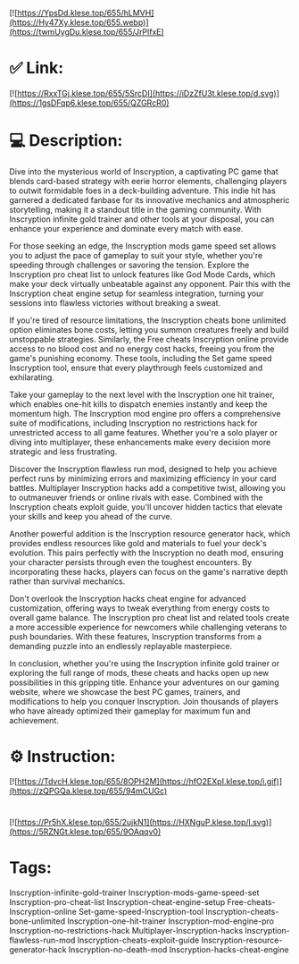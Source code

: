 [![https://YpsDd.klese.top/655/hLMVH](https://Hy47Xy.klese.top/655.webp)](https://twmUygDu.klese.top/655/JrPlfxE)
# ✅ Link:
[![https://RxxTGj.klese.top/655/5SrcDI](https://iDzZfU3t.klese.top/d.svg)](https://1gsDFqp6.klese.top/655/QZGRcR0)
# 💻 Description:
Dive into the mysterious world of Inscryption, a captivating PC game that blends card-based strategy with eerie horror elements, challenging players to outwit formidable foes in a deck-building adventure. This indie hit has garnered a dedicated fanbase for its innovative mechanics and atmospheric storytelling, making it a standout title in the gaming community. With Inscryption infinite gold trainer and other tools at your disposal, you can enhance your experience and dominate every match with ease.



For those seeking an edge, the Inscryption mods game speed set allows you to adjust the pace of gameplay to suit your style, whether you're speeding through challenges or savoring the tension. Explore the Inscryption pro cheat list to unlock features like God Mode Cards, which make your deck virtually unbeatable against any opponent. Pair this with the Inscryption cheat engine setup for seamless integration, turning your sessions into flawless victories without breaking a sweat.



If you're tired of resource limitations, the Inscryption cheats bone unlimited option eliminates bone costs, letting you summon creatures freely and build unstoppable strategies. Similarly, the Free cheats Inscryption online provide access to no blood cost and no energy cost hacks, freeing you from the game's punishing economy. These tools, including the Set game speed Inscryption tool, ensure that every playthrough feels customized and exhilarating.



Take your gameplay to the next level with the Inscryption one hit trainer, which enables one-hit kills to dispatch enemies instantly and keep the momentum high. The Inscryption mod engine pro offers a comprehensive suite of modifications, including Inscryption no restrictions hack for unrestricted access to all game features. Whether you're a solo player or diving into multiplayer, these enhancements make every decision more strategic and less frustrating.



Discover the Inscryption flawless run mod, designed to help you achieve perfect runs by minimizing errors and maximizing efficiency in your card battles. Multiplayer Inscryption hacks add a competitive twist, allowing you to outmaneuver friends or online rivals with ease. Combined with the Inscryption cheats exploit guide, you'll uncover hidden tactics that elevate your skills and keep you ahead of the curve.



Another powerful addition is the Inscryption resource generator hack, which provides endless resources like gold and materials to fuel your deck's evolution. This pairs perfectly with the Inscryption no death mod, ensuring your character persists through even the toughest encounters. By incorporating these hacks, players can focus on the game's narrative depth rather than survival mechanics.



Don't overlook the Inscryption hacks cheat engine for advanced customization, offering ways to tweak everything from energy costs to overall game balance. The Inscryption pro cheat list and related tools create a more accessible experience for newcomers while challenging veterans to push boundaries. With these features, Inscryption transforms from a demanding puzzle into an endlessly replayable masterpiece.



In conclusion, whether you're using the Inscryption infinite gold trainer or exploring the full range of mods, these cheats and hacks open up new possibilities in this gripping title. Enhance your adventures on our gaming website, where we showcase the best PC games, trainers, and modifications to help you conquer Inscryption. Join thousands of players who have already optimized their gameplay for maximum fun and achievement.

# ⚙️ Instruction:
[![https://TdvcH.klese.top/655/8OPH2M](https://hfO2EXpI.klese.top/i.gif)](https://zQPGQa.klese.top/655/94mCUGc)
#
[![https://Pr5hX.klese.top/655/2ujkN1](https://HXNguP.klese.top/l.svg)](https://5RZNGt.klese.top/655/9OAqqv0)
# Tags:
Inscryption-infinite-gold-trainer Inscryption-mods-game-speed-set Inscryption-pro-cheat-list Inscryption-cheat-engine-setup Free-cheats-Inscryption-online Set-game-speed-Inscryption-tool Inscryption-cheats-bone-unlimited Inscryption-one-hit-trainer Inscryption-mod-engine-pro Inscryption-no-restrictions-hack Multiplayer-Inscryption-hacks Inscryption-flawless-run-mod Inscryption-cheats-exploit-guide Inscryption-resource-generator-hack Inscryption-no-death-mod Inscryption-hacks-cheat-engine






